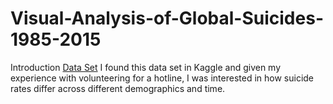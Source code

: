 # Visual-Analysis-of-Global-Suicides-1985-2015
Introduction [Data Set](https://www.kaggle.com/datasets/russellyates88/suicide-rates-overview-1985-to-2016) I found this data set in Kaggle and given my experience with volunteering for a hotline, I was interested in how suicide rates differ across different demographics and time. 
